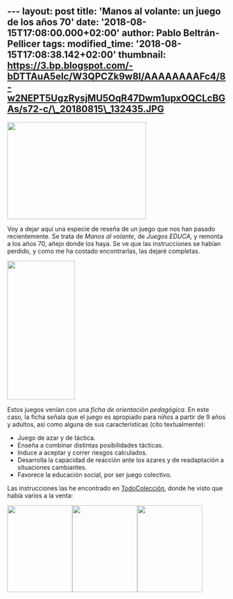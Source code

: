 --- layout: post title: 'Manos al volante: un juego de los años 70'
date: '2018-08-15T17:08:00.000+02:00' author: Pablo Beltrán-Pellicer
tags: modified\_time: '2018-08-15T17:08:38.142+02:00' thumbnail:
https://3.bp.blogspot.com/-bDTTAuA5eIc/W3QPCZk9w8I/AAAAAAAAFc4/8-w2NEPT5UgzRysjMU5OqR47Dwm1upxOQCLcBGAs/s72-c/\_20180815\_132435.JPG
---

[<img src="https://3.bp.blogspot.com/-bDTTAuA5eIc/W3QPCZk9w8I/AAAAAAAAFc4/8-w2NEPT5UgzRysjMU5OqR47Dwm1upxOQCLcBGAs/s320/_20180815_132435.JPG" width="320" height="223" />](https://3.bp.blogspot.com/-bDTTAuA5eIc/W3QPCZk9w8I/AAAAAAAAFc4/8-w2NEPT5UgzRysjMU5OqR47Dwm1upxOQCLcBGAs/s1600/_20180815_132435.JPG)

Voy a dejar aquí una especie de reseña de un juego que nos han pasado
recientemente. Se trata de *Manos al volante*, de *Juegos EDUCA*, y
remonta a los años 70, añejo donde los haya. Se ve que las instrucciones
se habían perdido, y como me ha costado encontrarlas, las dejaré
completas.  
  
  
  
  
  
  
  
  
  
  

[<img src="https://4.bp.blogspot.com/-DOzCLXKN604/W3QSdWDQI7I/AAAAAAAAFdc/8FJ_Zgy5RVoiZ3anncBLur_7LqOVOtxFwCLcBGAs/s320/ficha.png" width="156" height="320" />](https://4.bp.blogspot.com/-DOzCLXKN604/W3QSdWDQI7I/AAAAAAAAFdc/8FJ_Zgy5RVoiZ3anncBLur_7LqOVOtxFwCLcBGAs/s1600/ficha.png)

Estos juegos venían con una *ficha de orientación pedagógica*. En este
caso, la ficha señala que el juego es apropiado para niños a partir de 9
años y adultos, así como alguna de sus características (cito
textualmente):  
- Juego de azar y de táctica.  
- Enseña a combinar distintas posibilidades tácticas.  
- Induce a aceptar y correr riesgos calculados.  
- Desarrolla la capacidad de reacción ante los azares y de readaptación
a situaciones cambiantes.  
- Favorece la educación social, por ser juego colectivo.  
  
  
  
  
  
  
  
  
  
  
  
  
  
  
  
  
  
  
Las instrucciones las he encontrado en
[TodoColección](https://www.todocoleccion.net/juegos-educativos/manos-volante-educa~x24883298),
donde he visto que había varios a la venta:  
  

[<img src="https://2.bp.blogspot.com/-LB3KyzD-soI/W3QQM1gs1aI/AAAAAAAAFdE/Xq8Uqkd0DuEVVS2WUgMGDmGlFXQ2l5dnACLcBGAs/s200/instrucciones1.jpg" width="150" height="200" />](https://2.bp.blogspot.com/-LB3KyzD-soI/W3QQM1gs1aI/AAAAAAAAFdE/Xq8Uqkd0DuEVVS2WUgMGDmGlFXQ2l5dnACLcBGAs/s1600/instrucciones1.jpg)[<img src="https://1.bp.blogspot.com/-upd6UjUMUxo/W3QQVa1LpYI/AAAAAAAAFdI/YFgcsjOIrrAi1aswt30J6LOashpleVb3gCLcBGAs/s200/instrucciones2.jpg" width="150" height="200" />](https://1.bp.blogspot.com/-upd6UjUMUxo/W3QQVa1LpYI/AAAAAAAAFdI/YFgcsjOIrrAi1aswt30J6LOashpleVb3gCLcBGAs/s1600/instrucciones2.jpg)[<img src="https://3.bp.blogspot.com/-sY8KDTiNjQw/W3QQefB7lVI/AAAAAAAAFdQ/D_34d61srNoBj7qu9SnOU0BSKcuDS5iUgCLcBGAs/s200/instrucciones3.jpg" width="150" height="200" />](https://3.bp.blogspot.com/-sY8KDTiNjQw/W3QQefB7lVI/AAAAAAAAFdQ/D_34d61srNoBj7qu9SnOU0BSKcuDS5iUgCLcBGAs/s1600/instrucciones3.jpg)

 

